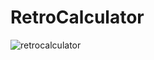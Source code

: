 # RetroCalculator


![retrocalculator](https://cloud.githubusercontent.com/assets/9848162/25637227/23f37e64-2f39-11e7-89e0-ac326b865618.gif)
